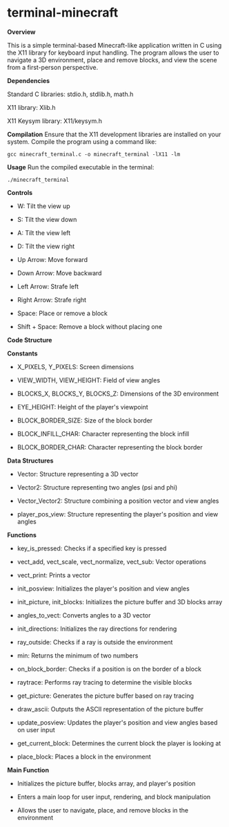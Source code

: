 # terminal-minecraft

**Overview**

This is a simple terminal-based Minecraft-like application written in C using the X11 library for keyboard input handling. The program allows the user to navigate a 3D environment, place and remove blocks, and view the scene from a first-person perspective.

**Dependencies**

Standard C libraries: stdio.h, stdlib.h, math.h

X11 library: Xlib.h

X11 Keysym library: X11/keysym.h

**Compilation**
Ensure that the X11 development libraries are installed on your system. Compile the program using a command like:

```gcc minecraft_terminal.c -o minecraft_terminal -lX11 -lm```

**Usage**
Run the compiled executable in the terminal:

```./minecraft_terminal```

**Controls** 

- W: Tilt the view up

- S: Tilt the view down

- A: Tilt the view left

- D: Tilt the view right

- Up Arrow: Move forward

- Down Arrow: Move backward

- Left Arrow: Strafe left

- Right Arrow: Strafe right

- Space: Place or remove a block

- Shift + Space: Remove a block without placing one

**Code Structure** 

**Constants** 

- X_PIXELS, Y_PIXELS: Screen dimensions

- VIEW_WIDTH, VIEW_HEIGHT: Field of view angles

- BLOCKS_X, BLOCKS_Y, BLOCKS_Z: Dimensions of the 3D environment

- EYE_HEIGHT: Height of the player's viewpoint

- BLOCK_BORDER_SIZE: Size of the block border

- BLOCK_INFILL_CHAR: Character representing the block infill

- BLOCK_BORDER_CHAR: Character representing the block border

**Data Structures**

- Vector: Structure representing a 3D vector

- Vector2: Structure representing two angles (psi and phi)

- Vector_Vector2: Structure combining a position vector and view angles

- player_pos_view: Structure representing the player's position and view angles

**Functions**
- key_is_pressed: Checks if a specified key is pressed

- vect_add, vect_scale, vect_normalize, vect_sub: Vector operations

- vect_print: Prints a vector

- init_posview: Initializes the player's position and view angles

- init_picture, init_blocks: Initializes the picture buffer and 3D blocks array

- angles_to_vect: Converts angles to a 3D vector

- init_directions: Initializes the ray directions for rendering

- ray_outside: Checks if a ray is outside the environment

- min: Returns the minimum of two numbers

- on_block_border: Checks if a position is on the border of a block

- raytrace: Performs ray tracing to determine the visible blocks

- get_picture: Generates the picture buffer based on ray tracing

- draw_ascii: Outputs the ASCII representation of the picture buffer

- update_posview: Updates the player's position and view angles based on user input

- get_current_block: Determines the current block the player is looking at

- place_block: Places a block in the environment

**Main Function**

- Initializes the picture buffer, blocks array, and player's position

- Enters a main loop for user input, rendering, and block manipulation

- Allows the user to navigate, place, and remove blocks in the environment
